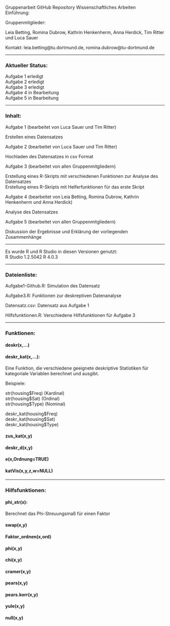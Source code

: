 Gruppenarbeit GitHub Repository Wissenschaftliches Arbeiten <br>
Einführung: 

Gruppenmitglieder:

Leia Betting, Romina Dubrow, Kathrin Henkenherm, Anna Herdick, Tim Ritter und Luca Sauer 

Kontakt: leia.betting\@tu.dortmund.de, romina.dubrow\@tu-dortmund.de

--------------------------------------------------------------------------------

### Aktueller Status: <br>
Aufgabe 1 erledigt <br>
Aufgabe 2 erledigt <br>
Aufgabe 3 erledigt <br>
Aufgabe 4 in Bearbeitung <br>
Aufgabe 5 in Bearbeitung 

--------------------------------------------------------------------------------

### Inhalt: <br>
Aufgabe 1 (bearbeitet von Luca Sauer und Tim Ritter) <br>

Erstellen eines Datensatzes 

Aufgabe 2 (bearbeitet von Luca Sauer und Tim Ritter) <br>

Hochladen des Datensatzes in csv Format

Aufgabe 3 (bearbeitet von allen Gruppenmitgliedern) <br>

Erstellung eines R-Skripts mit verschiedenen Funktionen zur Analyse des Datensatzes <br>
Erstellung eines R-Skripts mit Helferfunktionen für das erste Skript

Aufgabe 4 (bearbeitet von Leia Betting, Romina Dubrow, Kathrin Henkenherm und Anna Herdick) <br>

Analyse des Datensatzes

Aufgabe 5 (bearbeitet von allen Gruppenmitgliedern) <br>

Diskussion der Ergebnisse und Erklärung der vorliegenden Zusammenhänge

--------------------------------------------------------------------------------

Es wurde R und R Studio in diesen Versionen genutzt:  
 R Studio 1.2.5042 
 R 4.0.3
 
--------------------------------------------------------------------------------

### Dateienliste: <br>

Aufgabe1-Github.R:    Simulation des Datensatz <br>

Aufgabe3.R:          Funktionen zur deskreptiven Datenanalyse <br>  

Datensatz.csv:        Datensatz aus Aufgabe 1 <br>

Hilfsfunktionen.R:   Verschiedene Hilfsfunktionen für Aufgabe 3<br>

--------------------------------------------------------------------------------

### Funktionen: 

#### deskr(x,...)

#### deskr_kat(x,...): 
Eine Funktion, die verschiedene geeignete deskriptive Statistiken für kategoriale Variablen berechnet und ausgibt.

Beispiele:

str(housing\$Freq) (Kardinal)<br>
str(housing\$Sat)  (Ordinal) <br>
str(housing\$Type) (Nominal)

deskr_kat(housing\$Freq)<br>
deskr_kat(housing\$Sat)<br>
deskr_kat(housing\$Type)<br>

#### zus_kat(x,y)

#### deskr_d(x,y)

#### e(x,Ordnung=TRUE)

#### katVis(x,y,z,w=NULL)

--------------------------------------------------------------------------------

### Hilfsfunktionen:

#### phi_str(x):

Berechnet das Phi-Streuungsmaß für einen Faktor

#### swap(x,y)

#### Faktor_ordnen(x,ord)

#### phi(x,y)

#### chi(x,y)

#### cramer(x,y)

#### pears(x,y)

#### pears.korr(x,y)

#### yule(x,y)

#### null(x,y)